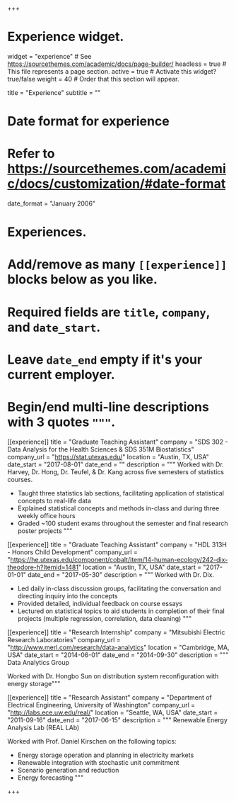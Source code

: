 +++
# Experience widget.
widget = "experience"  # See https://sourcethemes.com/academic/docs/page-builder/
headless = true  # This file represents a page section.
active = true  # Activate this widget? true/false
weight = 40  # Order that this section will appear.

title = "Experience"
subtitle = ""

# Date format for experience
#   Refer to https://sourcethemes.com/academic/docs/customization/#date-format
date_format = "January 2006"

# Experiences.
#   Add/remove as many `[[experience]]` blocks below as you like.
#   Required fields are `title`, `company`, and `date_start`.
#   Leave `date_end` empty if it's your current employer.
#   Begin/end multi-line descriptions with 3 quotes `"""`.

[[experience]]
  title = "Graduate Teaching Assistant"
  company = "SDS 302 - Data Analysis for the Health Sciences & SDS 351M Biostatistics"
  company_url = "https://stat.utexas.edu/"
  location = "Austin, TX, USA"
  date_start = "2017-08-01"
  date_end = ""
  description = """
  Worked with Dr. Harvey, Dr. Hong, Dr. Teufel, & Dr. Kang across five semesters of statistics courses.
  
  * Taught three statistics lab sections, facilitating application of statistical concepts to real-life data
  * Explained statistical concepts and methods in-class and during three weekly office hours
  * Graded ~100 student exams throughout the semester and final research poster projects
  """

[[experience]]
  title = "Graduate Teaching Assistant"
  company = "HDL 313H - Honors Child Development"
  company_url = "https://he.utexas.edu/component/cobalt/item/14-human-ecology/242-dix-theodore-h?Itemid=1481"
  location = "Austin, TX, USA"
  date_start = "2017-01-01"
  date_end = "2017-05-30"
  description = """
  Worked with Dr. Dix.
  
  * Led daily in-class discussion groups, facilitating the conversation and directing inquiry into the concepts
  * Provided detailed, individual feedback on course essays
  * Lectured on statistical topics to aid students in completion of their final projects (multiple regression, correlation, data cleaning)
"""

[[experience]]
  title = "Research Internship"
  company = "Mitsubishi Electric Research Laboratories"
  company_url = "http://www.merl.com/research/data-analytics"
  location = "Cambridge, MA, USA"
  date_start = "2014-06-01"
  date_end = "2014-09-30"
  description = """
  Data Analytics Group
  
  Worked with Dr. Hongbo Sun on distribution system reconfiguration with energy storage"""

[[experience]]
  title = "Research Assistant"
  company = "Department of Electrical Engineering, University of Washington"
  company_url = "http://labs.ece.uw.edu/real/"
  location = "Seattle, WA, USA"
  date_start = "2011-09-16"
  date_end = "2017-06-15"
  description = """
  Renewable Energy Analysis Lab (REAL LAb) 
  
  Worked with Prof. Daniel Kirschen on the following topics:
  
  * Energy storage operation and planning in electricity markets
  * Renewable integration with stochastic unit commitment
  * Scenario generation and reduction
  * Energy forecasting
  """

+++

